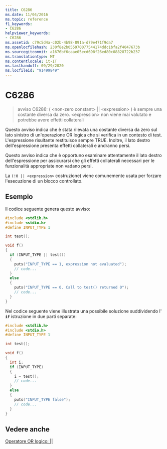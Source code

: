 ```yaml
---
title: C6286
ms.date: 11/04/2016
ms.topic: reference
f1_keywords:
- C6286
helpviewer_keywords:
- C6286
ms.assetid: c79c5d4a-c02b-4b98-891a-d79e471f9da7
ms.openlocfilehash: 230f8e2b055970077544174ddc1bfa2f4047673b
ms.sourcegitcommit: a1676bf6caae05ecd698f26ed80c08828722b237
ms.translationtype: MT
ms.contentlocale: it-IT
ms.lasthandoff: 09/29/2020
ms.locfileid: "91499849"
---
```

# <a name="c6286"></a>C6286

> avviso C6286: ( \<non-zero constant> &#124;&#124; \<expression> ) è sempre una costante diversa da zero. \<expression> non viene mai valutato e potrebbe avere effetti collaterali

Questo avviso indica che è stata rilevata una costante diversa da zero sul lato sinistro di un'operazione OR logica che si verifica in un contesto di test. L'espressione risultante restituisce sempre TRUE. Inoltre, il lato destro dell'espressione presenta effetti collaterali e andranno persi.

Questo avviso indica che è opportuno esaminare attentamente il lato destro dell'espressione per assicurarsi che gli effetti collaterali necessari per le funzionalità appropriate non vadano persi.

La `(!0 || <expression>` costruzione) viene comunemente usata per forzare l'esecuzione di un blocco controllato.

## <a name="example"></a>Esempio

Il codice seguente genera questo avviso:

```cpp
#include <stdlib.h>
#include <stdio.h>
#define INPUT_TYPE 1

int test();

void f()
{
  if (INPUT_TYPE || test())
  {
    puts("INPUT_TYPE == 1, expression not evaluated");
    // code...
  }
  else
  {
    puts("INPUT_TYPE == 0. Call to test() returned 0");
    // code...
  }
}
```

Nel codice seguente viene illustrata una possibile soluzione suddividendo l' **`if`** istruzione in due parti separate:

```cpp
#include <stdlib.h>
#include <stdio.h>
#define INPUT_TYPE 1

int test();

void f()
{
  int i;
  if (INPUT_TYPE)
  {
    i = test();
    // code...
  }
  else
  {
    puts("INPUT_TYPE false");
    // code...
  }
}
```

## <a name="see-also"></a>Vedere anche

[Operatore OR logico: &#124;&#124;](../cpp/logical-or-operator-pipe-pipe.md)
